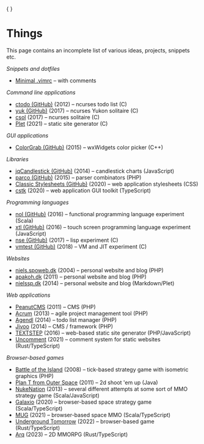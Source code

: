 {
}
# Things
This page contains an incomplete list of various ideas, projects, snippets etc.

*Snippets and dotfiles*

* [Minimal .vimrc](things/vimrc.md) – with comments

*Command line applications*

* [ctodo (GitHub)](https://github.com/nielssp/ctodo) (2012) – ncurses todo list (C)
* [yuk (GitHub)](https://github.com/nielssp/yuk) (2017) – ncurses Yukon solitaire (C)
* [csol](https://nielssp.dk/csol) (2017) – ncurses solitaire (C)
* [Plet](things/plet.md) (2021) &ndash; static site generator (C)

*GUI applications*

* [ColorGrab (GitHub)](https://github.com/nielssp/colorgrab) (2015) – wxWidgets color picker (C++)

*Libraries*

* [jqCandlestick (GitHub)](https://github.com/nielssp/jqCandlestick) (2014) – candlestick charts (JavaScript)
* [parco (GitHub)](https://github.com/nielssp/parco) (2015) – parser combinators (PHP)
* [Classic Stylesheets (GitHub)](https://github.com/nielssp/classic-stylesheets) (2020) &ndash; web application stylesheets (CSS)
* [cstk](https://github.com/nielssp/cstk) (2020) &ndash; web application GUI toolkit (TypeScript)

*Programming languages*

* [nol (GitHub)](https://github.com/nielssp/nol) (2016) – functional programming language experiment (Scala)
* [xtl (GitHub)](https://github.com/nielssp/xtl) (2016) – touch screen programming language experiment (JavaScript)
* [nse (GitHub)](https://github.com/nielssp/nse) (2017) – lisp experiment (C)
* [vmtest (GitHub)](https://github.com/nielssp/vmtest) (2018) – VM and JIT experiment (C)

*Websites*

* [niels.spoweb.dk](things/niels-spoweb-dk.md) (2004) – personal website and blog (PHP)
* [apakoh.dk](things/apakoh-dk.md) (2011) – personal website and blog (PHP)
* [nielssp.dk](things/nielssp-dk.md) (2014) – personal website and blog (Markdown/Plet)

*Web applications*

* [PeanutCMS](things/peanutcms.md) (2011) – CMS (PHP)
* [Acrum](things/acrum.md) (2013) – agile project management tool (PHP)
* [Agendl](things/agendl.md) (2014) – todo list manager (PHP)
* [Jivoo](things/jivoo.md) (2014) – CMS / framework (PHP)
* [TEXTSTEP](things/textstep.md) (2016) – web-based static site generator (PHP/JavaScript)
* [Uncomment](../published/uncomment.md) (2021) &ndash; comment system for static websites (Rust/TypeScript)

*Browser-based games*

* [Battle of the Island](things/boti.md) (2008) – tick-based strategy game with isometric graphics  (PHP)
* [Plan T from Outer Space](things/ptfos.md) (2011) – 2d shoot 'em up (Java)
* [NukeNation](things/nukenation.md) (2013) – several different attempts at some sort of MMO strategy game (Scala/JavaScript)
* [Galaxio](things/galaxio.md) (2020) &ndash; browser-based space strategy game (Scala/TypeScript)
* [MUG](things/mug.md) (2021) &ndash; browser-based space MMO (Scala/TypeScript)
* [Underground Tomorrow](things/underground-tomorrow.md) (2022) &ndash; browser-based game (Rust/TypeScript)
* [Arq](/arq) (2023) &ndash; 2D MMORPG (Rust/TypeScript)
